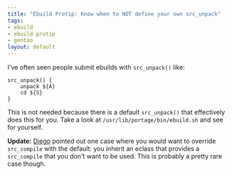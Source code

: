 ```yaml
--- 
title: "Ebuild Protip: Know when to NOT define your own src_unpack"
tags: 
- ebuild
- ebuild protip
- gentoo
layout: default
---
```

I've often seen people submit ebuilds with `src_unpack()` like:

    src_unpack() {
    	unpack ${A}
    	cd ${S}
    }
    
This is not needed because there is a default `src_unpack()` that effectively does this for you. Take a look at `/usr/lib/portage/bin/ebuild.sh` and see for yourself.

__Update:__ [Diego](http://blog.flameeyes.eu/) pointed out one case where you would want to override `src_compile` with the default: you inherit an eclass that provides a `src_compile` that you don't want to be used. This is probably a pretty rare case though.